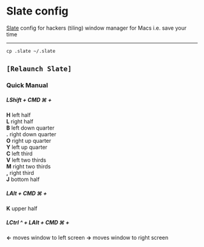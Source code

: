 # Slate config
[Slate](https://github.com/jigish/slate) config for hackers (tiling) window manager for Macs i.e. save your time

---
`cp .slate ~/.slate`

`[Relaunch Slate]`
---
### Quick Manual

##### LShift + CMD ⌘  + 
 
   **H** left half  
   **L** right half  
   **B** left down quarter  
   **.** right down quarter  
   **O** right up quarter  
   **Y** left up quarter  
   **C** left third  
   **V** left two thirds  
   **M** right two thirds  
   **,** right third  
   **J** bottom half  

##### LAlt + CMD ⌘ +
   
   **K** upper half

##### LCtrl ^ + LAlt + CMD ⌘ +

  **←** moves window to left screen
  **→** moves window to right screen


